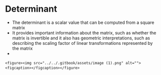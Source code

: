 # Determinant

* The determinant is a scalar value that can be computed from a square matrix
* It provides important information about the matrix, such as whether the matrix is invertible and it also has geometric interpretations, such as describing the scaling factor of linear transformations represented by the matrix
*

    <figure><img src="../../.gitbook/assets/image (1).png" alt=""><figcaption></figcaption></figure>
